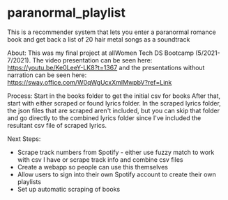 # paranormal_playlist
This is a recommender system that lets you enter a paranormal romance book and get back a list of 20 hair metal songs as a soundtrack

About:
This was my final project at allWomen Tech DS Bootcamp (5/2021-7/2021). The video presentation can be seen here: https://youtu.be/Ke0LeeY-LK8?t=1367 and the presentations without narration can be seen here: https://sway.office.com/W0qWgUcxXmIMwpbV?ref=Link

Process:
Start in the books folder to get the initial csv for books
After that, start with either scraped or found lyrics folder. In the scraped lyrics folder, the json files that are scraped aren't included, but you can skip that folder and go directly to the combined lyrics folder since I've included the resultant csv file of scraped lyrics.

Next Steps:
+ Scrape track numbers from Spotify - either use fuzzy match to work with csv I have or scrape track info and combine csv files
+ Create a webapp so people can use this themselves
+ Allow users to sign into their own Spotify account to create their own playlists
+ Set up automatic scraping of books
